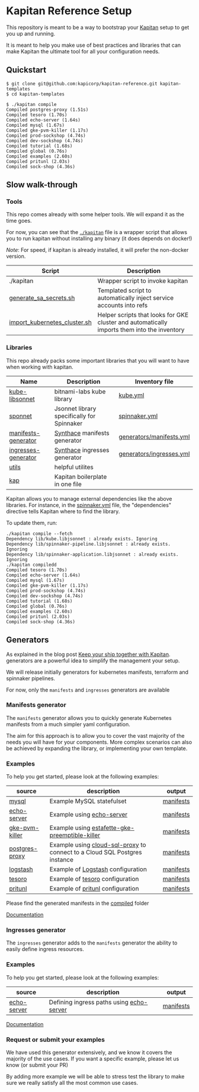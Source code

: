 # Kapitan Reference Setup

This repository is meant to be a way to bootstrap your [Kapitan](https://kapitan.dev) setup to get you up and running.

It is meant to help you make use of best practices and libraries that can make Kapitan the ultimate tool for all your configuration needs.

## Quickstart

```shell script
$ git clone git@github.com:kapicorp/kapitan-reference.git kapitan-templates
$ cd kapitan-templates

$ ./kapitan compile
Compiled postgres-proxy (1.51s)
Compiled tesoro (1.70s)
Compiled echo-server (1.64s)
Compiled mysql (1.67s)
Compiled gke-pvm-killer (1.17s)
Compiled prod-sockshop (4.74s)
Compiled dev-sockshop (4.74s)
Compiled tutorial (1.68s)
Compiled global (0.76s)
Compiled examples (2.60s)
Compiled pritunl (2.03s)
Compiled sock-shop (4.36s)
``` 

## Slow walk-through

### Tools

This repo comes already with some helper tools. We will expand it as the time goes.

For now, you can see that the [`./kapitan`](kapitan) file is a wrapper script that allows you to run kapitan without installing any binary (it does depends on docker!)

*Note*: For speed, if kapitan is already installed, it will prefer the non-docker version.

| Script | Description |
| ------ | ----------- |
| ./kapitan | Wrapper script to invoke kapitan |
| [generate_sa_secrets.sh](templates/scripts/generate_sa_secrets.sh) | Templated script to automatically inject service accounts into refs |
| [import_kubernetes_cluster.sh](scripts/import_kubernetes_cluster.sh) | Helper scripts that looks for GKE cluster and automatically imports them into the inventory |

### Libraries

This repo already packs some important libraries that you will want to have when working with kapitan.

| Name | Description | Inventory file |
| ---- | ----------- | -------------- |
| [kube-libsonnet](https://github.com/bitnami-labs/kube-libsonnet) | bitnami-labs kube library | [kube.yml](inventory/classes/kapitan/kube.yml) |
| [sponnet](https://github.com/spinnaker/sponnet) | Jsonnet library specifically for Spinnaker | [spinnaker.yml](inventory/classes/kapitan/spinnaker.yml)|
| [manifests-generator](components/generators/manifests) | [Synthace](www.synthace.com) manifests generator | [generators/manifests.yml](inventory/classes/kapitan/generators/manifests.yml)|
| [ingresses-generator](components/generators/ingresses) | [Synthace](www.synthace.com) ingresses generator | [generators/ingresses.yml](inventory/classes/kapitan/generators/ingresses.yml)|
| [utils](lib/utils.libsonnet) | helpful utilites ||
| [kap](lib/kap.libsonnet) | Kapitan boilerplate in one file ||

Kapitan allows you to manage external dependencies like the above libraries.
For instance, in the  [spinnaker.yml](inventory/classes/kapitan/spinnaker.yml) file, the "dependencies" directive tells Kapitan where to find the library.

To update them, run:

```shell script
./kapitan compile --fetch
Dependency lib/kube.libjsonnet : already exists. Ignoring
Dependency lib/spinnaker-pipeline.libjsonnet : already exists. Ignoring
Dependency lib/spinnaker-application.libjsonnet : already exists. Ignoring
./kapitan compiledd
Compiled tesoro (1.70s)
Compiled echo-server (1.64s)
Compiled mysql (1.67s)
Compiled gke-pvm-killer (1.17s)
Compiled prod-sockshop (4.74s)
Compiled dev-sockshop (4.74s)
Compiled tutorial (1.68s)
Compiled global (0.76s)
Compiled examples (2.60s)
Compiled pritunl (2.03s)
Compiled sock-shop (4.36s)
``` 

## Generators

As explained in the blog post [Keep your ship together with Kapitan](https://medium.com/kapitan-blog/keep-your-ship-together-with-kapitan-d82d441cc3e7). generators are a 
powerful idea to simplify the management your setup.

We will release initially generators for kubernetes manifests, terraform and spinnaker pipelines.

For now, only the `manifests` and `ingresses` generators are available

### Manifests generator

The `manifests` generator allows you to quickly generate Kubernetes manifests from a much simpler yaml configuration.

The aim for this approach is to allow you to cover the vast majority of the needs you will have for your components.
More complex scenarios can also be achieved by expanding the library, or implementing your own template.

### Examples
To help you get started, please look at the following examples:

| source | description | output |
| ------ | ----------- | ------ |
|[mysql](inventory/classes/components/mysql.yml)| Example MySQL statefulset | [manifests](compiled/mysql/manifests)|
|[echo-server](inventory/classes/components/echo-server.yml)| Example using [echo-server](https://github.com/jmalloc/echo-server) | [manifests](compiled/echo-server/manifests)|
|[gke-pvm-killer](inventory/classes/components/gke-pvm-killer.yml)| Example using [estafette-gke-preemptible-killer](https://github.com/estafette/estafette-gke-preemptible-killer)| [manifests](compiled/gke-pvm-killer/manifests)|
|[postgres-proxy](inventory/classes/components/postgres-proxy.yml)| Example using [cloud-sql-proxy](https://github.com/GoogleCloudPlatform/cloudsql-proxy) to connect to a Cloud SQL Postgres instance| [manifests](compiled/postgres-proxy/manifests)|
|[logstash](inventory/classes/components/logstash.yml)| Example of [Logstash](https://www.elastic.co/logstash) configuration | [manifests](compiled/examples/manifests)
|[tesoro](inventory/classes/components/kapicorp/tesoro.yml)| Example of [tesoro](https://github.com/kapicorp/tesoro) configuration | [manifests](compiled/tesoro/manifests)
|[pritunl](inventory/classes/components/pritunl/pritunl.yml)| Example of [pritunl](https://pritunl.com/) configuration | [manifests](compiled/pritunl/manifests)



Please find the generated manifests in the [compiled](compiled) folder

[Documentation](components/generators/manifests/README.md)

### Ingresses generator

The `ingresses` generator adds to the `manifests` generator the ability to easily define ingress resources.

### Examples
To help you get started, please look at the following examples:

| source | description | output |
| ------ | ----------- | ------ |
|[echo-server](inventory/classes/components/echo-server.yml)| Defining ingress paths using [echo-server](https://github.com/jmalloc/echo-server) | [manifests](compiled/echo-server/manifests)|

[Documentation](components/generators/ingresses/README.md)

### Request or submit your examples
We have used this generator extensively, and we know it covers the majority of the use cases.
If you want a specific example, please let us know (or submit your PR)

By adding more example we will be able to stress test the library to make sure we really satisfy all the most common use cases.



